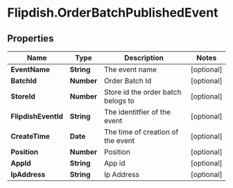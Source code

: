 # Flipdish.OrderBatchPublishedEvent

## Properties
Name | Type | Description | Notes
------------ | ------------- | ------------- | -------------
**EventName** | **String** | The event name | [optional] 
**BatchId** | **Number** | Order Batch Id | [optional] 
**StoreId** | **Number** | Store id the order batch belogs to | [optional] 
**FlipdishEventId** | **String** | The identitfier of the event | [optional] 
**CreateTime** | **Date** | The time of creation of the event | [optional] 
**Position** | **Number** | Position | [optional] 
**AppId** | **String** | App id | [optional] 
**IpAddress** | **String** | Ip Address | [optional] 


